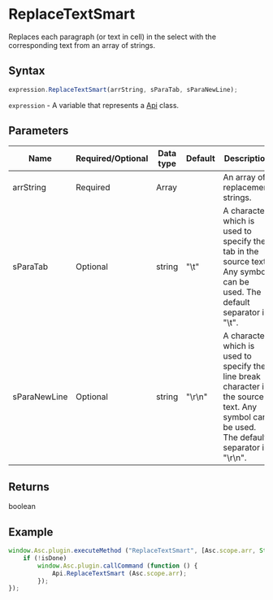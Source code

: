# ReplaceTextSmart

Replaces each paragraph (or text in cell) in the select with the corresponding text from an array of strings.

## Syntax

```javascript
expression.ReplaceTextSmart(arrString, sParaTab, sParaNewLine);
```

`expression` - A variable that represents a [Api](../Api.md) class.

## Parameters

| **Name** | **Required/Optional** | **Data type** | **Default** | **Description** |
| ------------- | ------------- | ------------- | ------------- | ------------- |
| arrString | Required | Array |  | An array of replacement strings. |
| sParaTab | Optional | string | "\t" | A character which is used to specify the tab in the source text. Any symbol can be used. The default separator is "\t". |
| sParaNewLine | Optional | string | "\r\n" | A character which is used to specify the line break character in the source text. Any symbol can be used. The default separator is "\r\n". |

## Returns

boolean

## Example

```javascript
window.Asc.plugin.executeMethod ("ReplaceTextSmart", [Asc.scope.arr, String.fromCharCode(9), String.fromCharCode(13)], function (isDone) {
    if (!isDone)
        window.Asc.plugin.callCommand (function () {
            Api.ReplaceTextSmart (Asc.scope.arr);
        });
});
```

